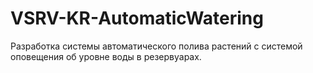 # VSRV-KR-AutomaticWatering
Разработка системы автоматического полива растений с системой оповещения об уровне воды в резервуарах.
